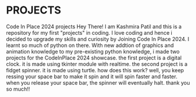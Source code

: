 # PROJECTS
 Code In Place 2024 projects
Hey There! I am Kashmira Patil and this is a repository for my first "projects" in coding. I love coding and hence i decided to upgrade my skills and curiosity by Joining Code In Place 2024. I learnt so much of python on there. With new addtion of graphics and animation knowledge to my pre-existing python knowledge, i made two projects for the CodeInPlace 2024 showcase.
the first project is a digital clock. it is made using tkinter module with realtime.
the second project is a fidget spinner. it is made using turtle. how does this work? well, you keep ressing your space bar to make it spin and it will spin faster and faster. when you release your space bar, the spinner will eventually halt. 
thank you so much!!
